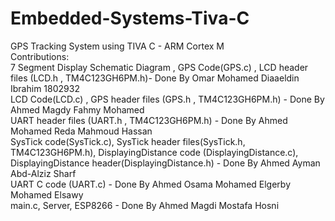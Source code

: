 # Embedded-Systems-Tiva-C
GPS Tracking System using TIVA C - ARM Cortex M  </br>
Contributions: </br>
7 Segment Display Schematic Diagram , GPS Code(GPS.c) , LCD header files (LCD.h , TM4C123GH6PM.h)- Done By Omar Mohamed Diaaeldin Ibrahim 1802932 </br>
LCD Code(LCD.c) , GPS header files (GPS.h , TM4C123GH6PM.h) - Done By Ahmed Magdy Fahmy Mohamed   </br>
UART header files (UART.h , TM4C123GH6PM.h) - Done By Ahmed Mohamed Reda Mahmoud Hassan </br>
SysTick code(SysTick.c), SysTick header files(SysTick.h, TM4C123GH6PM.h), DisplayingDistance code (DisplayingDistance.c), DisplayingDistance header(DisplayingDistance.h) - Done By Ahmed Ayman Abd-Alziz Sharf </br>
UART C code (UART.c) - Done By Ahmed Osama Mohamed Elgerby Mohamed Elsawy </br>
main.c, Server, ESP8266 - Done By Ahmed Magdi Mostafa Hosni </br>
